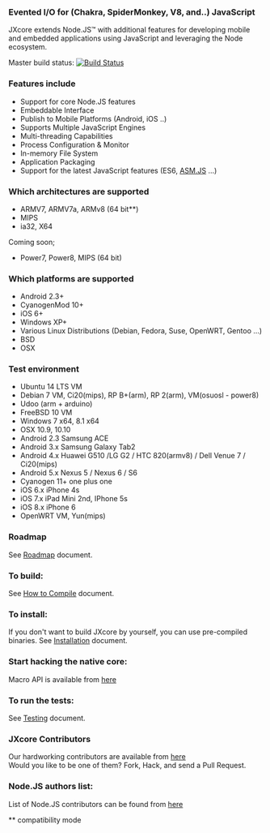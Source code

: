 ### Evented I/O for (Chakra, SpiderMonkey, V8, and..) JavaScript

JXcore extends Node.JS™ with additional features for developing mobile and 
embedded applications using JavaScript and leveraging the Node ecosystem.

Master build status: [![Build Status](https://travis-ci.org/jxcore/jxcore.svg?branch=master)](https://travis-ci.org/jxcore/jxcore)

### Features include

  - Support for core Node.JS features
  - Embeddable Interface
  - Publish to Mobile Platforms (Android, iOS ..)
  - Supports Multiple JavaScript Engines
  - Multi-threading Capabilities
  - Process Configuration & Monitor
  - In-memory File System
  - Application Packaging
  - Support for the latest JavaScript features (ES6, [ASM.JS](https://github.com/jxcore/jxcore/blob/master/doc/api/globals.markdown#require) ...)

### Which architectures are supported

  - ARMV7, ARMV7a, ARMv8 (64 bit**)
  - MIPS
  - ia32, X64
  
Coming soon;
  - Power7, Power8, MIPS (64 bit)

### Which platforms are supported

  - Android 2.3+
  - CyanogenMod 10+
  - iOS 6+ 
  - Windows XP+
  - Various Linux Distributions (Debian, Fedora, Suse, OpenWRT, Gentoo ...)
  - BSD 
  - OSX 

### Test environment

  - Ubuntu 14 LTS VM
  - Debian 7 VM, Ci20(mips), RP B+(arm), RP 2(arm), VM(osuosl - power8)
  - Udoo (arm + arduino)
  - FreeBSD 10 VM
  - Windows 7 x64, 8.1 x64
  - OSX 10.9, 10.10 
  - Android 2.3 Samsung ACE
  - Android 3.x Samsung Galaxy Tab2 
  - Android 4.x Huawei G510 /LG G2 / HTC 820(armv8) / Dell Venue 7 / Ci20(mips)
  - Android 5.x Nexus 5 / Nexus 6 / S6
  - Cyanogen 11+ one plus one 
  - iOS 6.x iPhone 4s
  - iOS 7.x iPad Mini 2nd, IPhone 5s
  - iOS 8.x iPhone 6
  - OpenWRT VM, Yun(mips)
  
### Roadmap

See [Roadmap](doc/ROADMAP.md) document.

### To build:

See [How to Compile](doc/HOW_TO_COMPILE.md) document.

### To install:

If you don't want to build JXcore by yourself, you can use pre-compiled binaries. 
See [Installation](doc/INSTALLATION.md) document.

### Start hacking the native core:

Macro API is available from [here](doc/native)

### To run the tests:

See [Testing](doc/TESTING.md) document.

### JXcore Contributors

Our hardworking contributors are available from [here](https://github.com/jxcore/jxcore/graphs/contributors)  
Would you like to be one of them? Fork, Hack, and send a Pull Request.


### Node.JS authors list:

List of Node.JS contributors can be found from [here](https://github.com/jxcore/jxcore/blob/master/node/AUTHORS)

** compatibility mode
